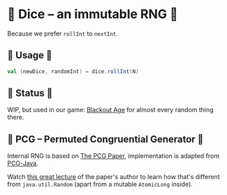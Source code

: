 # 🎲 Dice – an immutable RNG 🎲

Because we prefer `rollInt` to `nextInt`.


## 🎲 Usage 🎲

```scala
val (newDice, randomInt) = dice.rollInt(N)
```

## 🎲 Status 🎲
WIP, but used in our game: [Blackout Age](https://blackoutage.com/) for almost every random thing there.


## 🎲 PCG – Permuted Congruential Generator 🎲
Internal RNG is based on [The PCG Paper](https://www.pcg-random.org), implementation is adapted from [PCG-Java](https://github.com/alexeyr/pcg-java).

Watch [this great lecture](https://www.youtube.com/watch?v=45Oet5qjlms) of the paper's author to learn how that's different from `java.util.Random` (apart from a mutable `AtomicLong` inside).
